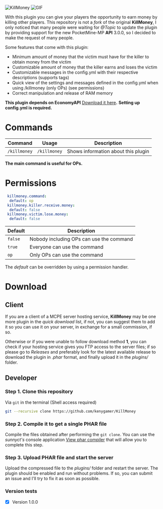 ![KillMoney](http://image.ibb.co/eNQEJQ/IMG_0048.png)
![GIF](https://s-media-cache-ak0.pinimg.com/originals/63/89/fa/6389fa22ed7653c40570c98b03764afc.gif)

With this plugin you can give your players the opportunity to earn money by killing other players. This repository is not a *fork* of the original **KillMoney**, I only noticed that many people were waiting for *@Topic* to update the plugin by providing support for the new PocketMine-MP **API** 3.0.0, so I decided to make the request of many people.

Some features that come with this plugin:
- Minimum amount of money that the victim must have for the killer to obtain money from the victim
- Customizable amount of money that the killer earns and loses the victim
- Customizable messages in the config.yml with their respective descriptions (supports tags)
- Quick view of the settings and messages defined in the config.yml when using /killmoney (only OPs) (see permissions)
- Correct manipulation and release of RAM memory

**This plugin depends on EconomyAPI** [Download it here](https://poggit.pmmp.io/p/EconomyAPI/5.7)**.**
**Setting up config.yml is required.**

# Commands

| Command  | Usage | Description |
| ------------- | ------------- | ------------- |
| `/killmoney`  | `/killmoney`  | Shows information about this plugin |

**The main command is useful for OPs.**

# Permissions

```yaml
 killmoney.command:
  default: op
 killmoney.killer.receive.money:
  default: false
 killmoney.victim.lose.money:
  default: false
  ```
  
  | Default | Description |
  | ------- | ----------- |
  | ```false``` | Nobody including OPs can use the command |
  | ``` true ``` | Everyone can use the command |
  | ``` op ``` | Only OPs can use the command |
  
  The *default* can be overridden by using a permission handler.
  
# Download

## Client

If you are a client of a MCPE server hosting service, **KillMoney** may be one more plugin in the *quick download* list, if not, you can suggest them to add it so you can use it on your server, in exchange for a small commission, if so.

Otherwise or if you were unable to follow download method **1**, you can check if your hosting service gives you FTP access to the server files; if so please go to *Releases* and preferably look for the latest available release to download the plugin in *.phar* format, and finally upload it in the *plugins/* folder.

## Developer

### Step 1. Clone this repository

Via ```git``` in the terminal (Shell access required)

```sh
git --recursive clone https://github.com/kenygamer/KillMoney
```

### Step 2. Compile it to get a single PHAR file

Compile the files obtained after performing the `git clone`. You can use the *sunnyct's* console application [View phar compiler](https://github.com/sunnyct/phar-compiler) that will allow you to complete this step.

### Step 3. Upload PHAR file and start the server

Upload the compressed file to the *plugins/* folder and restart the server. The plugin should be enabled and run without problems. If so, you can submit an issue and I'll try to fix it as soon as possible.

### Version tests
- [X] Version 1.0.0
